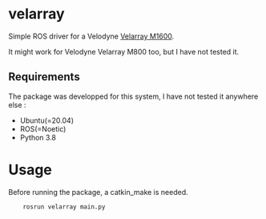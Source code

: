 # velarray
Simple ROS driver for a Velodyne [Velarray M1600](https://velodynelidar.com/products/velarray-m1600/).

It might work for Velodyne Velarray M800 too, but I have not tested it.

## Requirements
The package was developped for this system, I have not tested it anywhere else : 
- Ubuntu(=20.04)
- ROS(=Noetic)
- Python 3.8

# Usage
Before running the package, a catkin_make is needed.

```bash
    rosrun velarray main.py
```